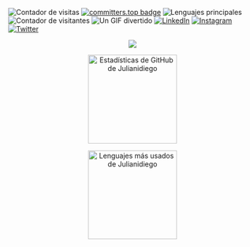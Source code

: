 
<!--- 
Julianidiego/Julianidiego is a ✨ special ✨ repository because its `README.md` (this file) appears on your GitHub profile.
You can click the Preview link to take a look at your changes.
--->
![Contador de visitas](https://komarev.com/ghpvc/?username=Julianidiego&base=1000)
[![committers.top badge](https://user-badge.committers.top/argentina/Julianidiego.svg)](https://user-badge.committers.top/argentina/Julianidiego)
![Lenguajes principales](https://github-readme-stats.vercel.app/api/top-langs/?username=Julianidiego&layout=compact&theme=dracula)
![Contador de visitantes](https://visitor-badge.glitch.me/badge?page_id=Julianidiego)
![Un GIF divertido](https://media.giphy.com/media/giphy_id.gif)
[![LinkedIn](https://img.shields.io/badge/LinkedIn-0077B5?style=for-the-badge&logo=linkedin&logoColor=white)](https://www.linkedin.com/in/julianidiego/)
[![Instagram](https://img.shields.io/badge/Instagram-E4405F?style=for-the-badge&logo=instagram&logoColor=white)](https://www.instagram.com/julianidiego_/)
[![Twitter](https://img.shields.io/badge/Twitter-000000?style=for-the-badge&logo=twitter&logoColor=white)](https://x.com/JulianiDiego_)

<p align="center">
  <a href="https://skillicons.dev">
    <img src="https://skillicons.dev/icons?i=git,py,flask,c,mysql" />
  </a>
</p>

<p align="center">
  <a href="https://github.com/anuraghazra/github-readme-stats">
    <img height="180" src="https://github-readme-stats.vercel.app/api?username=Julianidiego&show_icons=true&count_private=true&theme=radical" alt="Estadísticas de GitHub de Julianidiego" />
  </a>
</p>

<p align="center">
  <a href="https://github.com/anuraghazra/github-readme-stats">
    <img height="180" src="https://github-readme-stats.vercel.app/api/top-langs/?username=Julianidiego&layout=compact&count_private=true&theme=merko" alt="Lenguajes más usados de Julianidiego" />
  </a>
</p>
